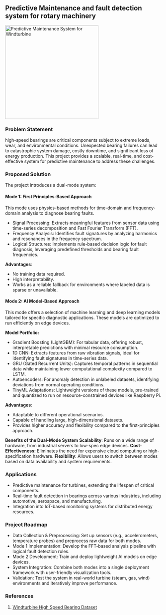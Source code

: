 ## Predictive Maintenance and fault detection system for rotary machinery

<img src="https://raw.githubusercontent.com/bhavikmk/windturbine/refs/heads/main/src/infographic.webp" alt="Predictive Maintenance System for Windturbine" width="300" height="300">



### Problem Statement

high-speed bearings are critical components subject to extreme loads, wear, and environmental conditions. Unexpected bearing failures can lead to catastrophic system damage, costly downtime, and significant loss of energy production. This project provides a scalable, real-time, and cost-effective system for predictive maintenance to address these challenges.

### Proposed Solution
The project introduces a dual-mode system:

#### **Mode 1**: First Principles-Based Approach

This mode uses physics-based methods for time-domain and frequency-domain analysis to diagnose bearing faults.

- Signal Processing: Extracts meaningful features from sensor data using time-series decomposition and Fast Fourier Transform (FFT).
- Frequency Analysis: Identifies fault signatures by analyzing harmonics and resonances in the frequency spectrum.
- Logical Structures: Implements rule-based decision logic for fault diagnosis, leveraging predefined thresholds and bearing fault frequencies.

**Advantages**:
- No training data required.
- High interpretability.
- Works as a reliable fallback for environments where labeled data is sparse or unavailable.

#### **Mode 2:** AI Model-Based Approach
This mode offers a selection of machine learning and deep learning models tailored for specific diagnostic applications. These models are optimized to run efficiently on edge devices.

**Model Portfolio:**

- Gradient Boosting (LightGBM): For tabular data, offering robust, interpretable predictions with minimal resource consumption.
- 1D CNN: Extracts features from raw vibration signals, ideal for identifying fault signatures in time-series data.
- GRU (Gated Recurrent Units): Captures temporal patterns in sequential data while maintaining lower computational complexity compared to LSTM.
- Autoencoders: For anomaly detection in unlabeled datasets, identifying deviations from normal operating conditions.
- TinyML Adaptations: Lightweight versions of these models, pre-trained and quantized to run on resource-constrained devices like Raspberry Pi.

**Advantages**:

- Adaptable to different operational scenarios.
- Capable of handling large, high-dimensional datasets.
- Provides higher accuracy and flexibility compared to the first-principles approach.

**Benefits of the Dual-Mode System**
**Scalability**: Runs on a wide range of hardware, from industrial servers to low-spec edge devices.
**Cost-Effectiveness:** Eliminates the need for expensive cloud computing or high-specification hardware.
**Flexibility**: Allows users to switch between modes based on data availability and system requirements.


### Applications
- Predictive maintenance for turbines, extending the lifespan of critical components.
- Real-time fault detection in bearings across various industries, including automotive, aerospace, and manufacturing.
- Integration into IoT-based monitoring systems for distributed energy resources.


### Project Roadmap
- Data Collection & Preprocessing: Set up sensors (e.g., accelerometers, temperature probes) and preprocess raw data for both modes.
- Mode 1 Implementation: Develop the FFT-based analysis pipeline with logical fault detection rules.
- Mode 2 Development: Train and deploy lightweight AI models on edge devices.
- System Integration: Combine both modes into a single deployment framework with user-friendly visualization tools.
- Validation: Test the system in real-world turbine (steam, gas, wind) environments and iteratively improve performance.

<!-- ### Project Structure

```
wind_turbine_bearing_ai/
├── data_csv/                # Contains raw and processed sensor datasets
├── notebooks/           # Jupyter notebooks for exploratory data analysis and model development
├── models/              # Pre-trained and optimized models
├── src/                 # Source code for training and inference
│   ├── preprocessing/   # Data cleaning and feature engineering scripts
│   ├── models/          # AI model implementations
│   ├── evaluation/      # Model evaluation and performance metrics
├── edge/                # Scripts for edge deployment
├── tests/               # Unit tests for project components
├── README.md            # Project overview and instructions
├── requirements.txt     # Dependencies for the project
└── LICENSE              # License file
``` -->


### References
1. [Windturbine High Speed Bearing Dataset](https://www.kaggle.com/datasets/luishpinto/wind-turbine-high-speed-bearing-prognosis-data)

